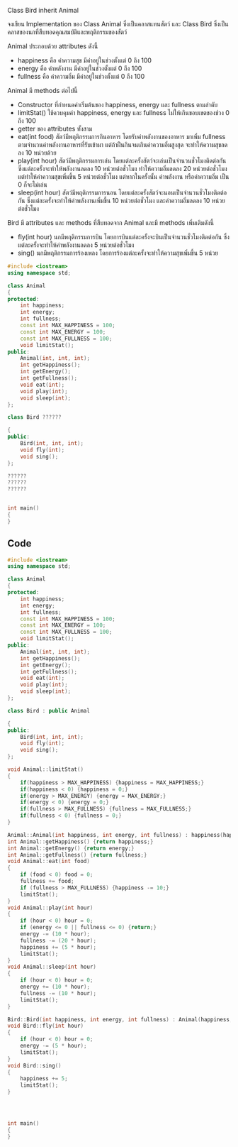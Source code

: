 Class Bird inherit Animal

จงเขียน Implementation ของ Class Animal ซึ่งเป็นคลาสแทนสัตว์ และ Class Bird ซึ่งเป็นคลาสของนกที่สืบทอดคุณสมบัติและพฤติกรรมของสัตว์

Animal ประกอบด้วย attributes ดังนี้

* happiness คือ ค่าความสุข มีค่าอยู่ในช่วงตั้งแต่ 0 ถึง 100
* energy คือ ค่าพลังงาน มีค่าอยู่ในช่วงตั้งแต่ 0 ถึง 100
* fullness คือ ค่าความอิ่ม มีค่าอยู่ในช่วงตั้งแต่ 0 ถึง 100

Animal มี methods ต่อไปนี้

* Constructor ที่กำหนดค่าเริ่มต้นของ happiness, energy และ fullness ตามลำดับ
* limitStat() ใช้ควบคุมค่า happiness, energy และ fullness ไม่ให้เกินขอบเขตของช่วง 0 ถึง 100
* getter ของ attributes ทั้งสาม
* eat(int food) สัตว์มีพฤติกรรมการกินอาหาร โดยรับค่าพลังงานของอาหาร มาเพิ่ม fullness ตามจำนวนค่าพลังงานอาหารที่รับเข้ามา แต่ถ้าฝืนกินจนเกินค่าความอิ่มสูงสุด จะทำให้ความสุขลดลง 10 หน่วยด้วย
* play(int hour) สัตว์มีพฤติกรรมการเล่น โดยแต่ละครั้งสัตว์จะเล่นเป็นจำนวนชั่วโมงติดต่อกัน ซึ่งแต่ละครั้งจะทำให้พลังงานลดลง 10 หน่วยต่อชั่วโมง ทำให้ความอิ่มลดลง 20 หน่วยต่อชั่วโมง แต่ทำให้ค่าความสุขเพิ่มขึ้น 5 หน่วยต่อชั่วโมง แต่หากในครั้งนั้น ค่าพลังงาน หรือค่าความอิ่ม เป็น 0 ก็จะไม่เล่น
* sleep(int hour) สัตว์มีพฤติกรรมการนอน โดยแต่ละครั้งสัตว์จะนอนเป็นจำนวนชั่วโมงติดต่อกัน ซึ่งแต่ละครั้งจะทำให้ค่าพลังงานเพิ่มขึ้น 10 หน่วยต่อชั่วโมง และค่าความอิ่มลดลง 10 หน่วยต่อชั่วโมง

Bird มี attributes และ methods ที่สืบทอดจาก Animal และมี methods เพิ่มเติมดังนี้

* fly(int hour) นกมีพฤติกรรมการบิน โดยการบินแต่ละครั้งจะบินเป็นจำนวนชั่วโมงติดต่อกัน ซึ่งแต่ละครั้งจะทำให้ค่าพลังงานลดลง 5 หน่วยต่อชั่วโมง
* sing() นกมีพฤติกรรมการร้องเพลง โดยการร้องแต่ละครั้งจะทำให้ความสุขเพิ่มขึ้น 5 หน่วย

```cpp
#include <iostream>
using namespace std;

class Animal
{
protected:
    int happiness;
    int energy;
    int fullness;
    const int MAX_HAPPINESS = 100;
    const int MAX_ENERGY = 100;
    const int MAX_FULLNESS = 100;
    void limitStat();
public:
    Animal(int, int, int);
    int getHappiness();
    int getEnergy();
    int getFullness();
    void eat(int);
    void play(int);
    void sleep(int);
};

class Bird ??????

{
public:
    Bird(int, int, int);
    void fly(int);
    void sing();
};

??????
??????
??????


int main()
{
}
```

## Code
```cpp
#include <iostream>
using namespace std;

class Animal
{
protected:
    int happiness;
    int energy;
    int fullness;
    const int MAX_HAPPINESS = 100;
    const int MAX_ENERGY = 100;
    const int MAX_FULLNESS = 100;
    void limitStat();
public:
    Animal(int, int, int);
    int getHappiness();
    int getEnergy();
    int getFullness();
    void eat(int);
    void play(int);
    void sleep(int);
};

class Bird : public Animal

{
public:
    Bird(int, int, int);
    void fly(int);
    void sing();
};

void Animal::limitStat()
{
    if(happiness > MAX_HAPPINESS) {happiness = MAX_HAPPINESS;}
    if(happiness < 0) {happiness = 0;}
    if(energy > MAX_ENERGY) {energy = MAX_ENERGY;}
    if(energy < 0) {energy = 0;}
    if(fullness > MAX_FULLNESS) {fullness = MAX_FULLNESS;}
    if(fullness < 0) {fullness = 0;}
}

Animal::Animal(int happiness, int energy, int fullness) : happiness(happiness), energy(energy), fullness(fullness) {limitStat();}
int Animal::getHappiness() {return happiness;}
int Animal::getEnergy() {return energy;}
int Animal::getFullness() {return fullness;}
void Animal::eat(int food)
{
    if (food < 0) food = 0;
    fullness += food;
    if (fullness > MAX_FULLNESS) {happiness -= 10;}
    limitStat();
}
void Animal::play(int hour)
{
    if (hour < 0) hour = 0;
    if (energy <= 0 || fullness <= 0) {return;}
    energy -= (10 * hour);
    fullness -= (20 * hour);
    happiness += (5 * hour);
    limitStat();
}
void Animal::sleep(int hour)
{
    if (hour < 0) hour = 0;
    energy += (10 * hour);
    fullness -= (10 * hour);
    limitStat();
}

Bird::Bird(int happiness, int energy, int fullness) : Animal(happiness, energy, fullness) {}
void Bird::fly(int hour)
{
    if (hour < 0) hour = 0;
    energy -= (5 * hour);
    limitStat();
}
void Bird::sing()
{
    happiness += 5;
    limitStat();
}




int main()
{
}
```